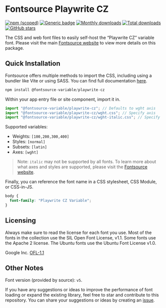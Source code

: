 # Fontsource Playwrite CZ

[![npm (scoped)](https://img.shields.io/npm/v/@fontsource-variable/playwrite-cz?color=brightgreen)](https://www.npmjs.com/package/@fontsource-variable/playwrite-cz) [![Generic badge](https://img.shields.io/badge/fontsource-passing-brightgreen)](https://github.com/fontsource/fontsource) [![Monthly downloads](https://badgen.net/npm/dm/@fontsource-variable/playwrite-cz)](https://github.com/fontsource/fontsource) [![Total downloads](https://badgen.net/npm/dt/@fontsource-variable/playwrite-cz)](https://github.com/fontsource/fontsource) [![GitHub stars](https://img.shields.io/github/stars/fontsource/fontsource.svg?style=social&label=Star)](https://github.com/fontsource/fontsource/stargazers)

The CSS and web font files to easily self-host the “Playwrite CZ” variable font. Please visit the main [Fontsource website](https://fontsource.org/fonts/playwrite-cz) to view more details on this package.

## Quick Installation

Fontsource offers multiple methods to import the CSS, including using a bundler like Vite or using SASS. You can find full documentation [here](https://fontsource.org/docs/getting-started/introduction).

```javascript
npm install @fontsource-variable/playwrite-cz
```

Within your app entry file or site component, import it in.

```javascript
import "@fontsource-variable/playwrite-cz"; // Defaults to wght axis
import "@fontsource-variable/playwrite-cz/wght.css"; // Specify axis
import "@fontsource-variable/playwrite-cz/wght-italic.css"; // Specify axis and style
```

Supported variables:
- Weights: `[100,200,300,400]`
- Styles: `[normal]`
- Subsets: `[latin]`
- Axes: `[wght]`

> Note: `italic` may not be supported by all fonts. To learn more about what axes and styles are supported, please visit the [Fontsource website](https://fontsource.org/fonts/playwrite-cz).

Finally, you can reference the font name in a CSS stylesheet, CSS Module, or CSS-in-JS.

```css
body {
  font-family: "Playwrite CZ Variable";
}
```

## Licensing
Always make sure to read the license for each font you use. Most of the fonts in the collection use the SIL Open Font License, v1.1. Some fonts use the Apache 2 license. The Ubuntu fonts use the Ubuntu Font License v1.0.

Google Inc.
[OFL-1.1](http://scripts.sil.org/OFL)

## Other Notes
Font version (provided by source): `v5`.

If you have any suggestions or ideas to improve the performance of font loading or expand the existing library, feel free to star and contribute to this repository. You can share your suggestions or ideas by creating an [issue](https://github.com/fontsource/fontsource/issues).